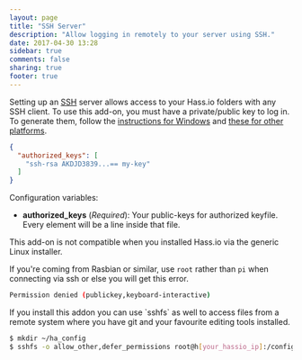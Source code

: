 ```yaml
---
layout: page
title: "SSH Server"
description: "Allow logging in remotely to your server using SSH."
date: 2017-04-30 13:28
sidebar: true
comments: false
sharing: true
footer: true
---
```


Setting up an [SSH](https://openssh.org/) server allows access to your Hass.io folders with any SSH client. To use this add-on, you must have a private/public key to log in. To generate them, follow the [instructions for Windows][win] and [these for other platforms][other].

```json
{
  "authorized_keys": [
    "ssh-rsa AKDJD3839...== my-key"
  ]
}
```

Configuration variables:

- **authorized_keys** (*Required*): Your public-keys for authorized keyfile. Every element will be a line inside that file.

[win]: https://www.digitalocean.com/community/tutorials/how-to-create-ssh-keys-with-putty-to-connect-to-a-vps
[other]: https://help.github.com/articles/generating-a-new-ssh-key-and-adding-it-to-the-ssh-agent/

<p class='note'>
This add-on is not compatible when you installed Hass.io via the generic Linux installer.

If you're coming from Rasbian or similar, use `root` rather than `pi` when connecting via ssh or else you will get this error.

```bash
Permission denied (publickey,keyboard-interactive)
```
</p>

<p class='note'>
If you install this addon you can use `sshfs` as well to access files from a remote system where you have git and your favourite editing tools installed. 

```bash
$ mkdir ~/ha_config
$ sshfs -o allow_other,defer_permissions root@h[your_hassio_ip]:/config ~/ha_config
```
</p>
